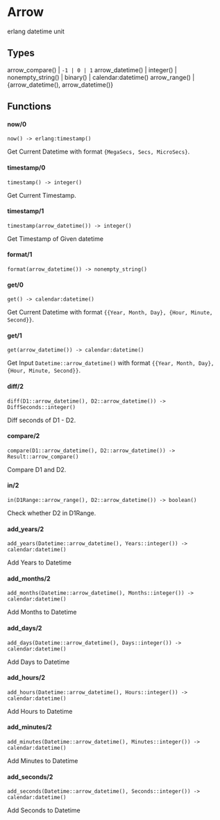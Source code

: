 # Arrow

erlang datetime unit

## Types

arrow_compare()     |   `-1 | 0 | 1`
arrow_datetime()    |   integer() | nonempty_string() | binary() | calendar:datetime()
arrow_range()       |   {arrow_datetime(), arrow_datetime()}


## Functions

#### now/0
`now() -> erlang:timestamp()`

Get Current Datetime with format `{MegaSecs, Secs, MicroSecs}`.


#### timestamp/0
`timestamp() -> integer()`

Get Current Timestamp.

#### timestamp/1
`timestamp(arrow_datetime()) -> integer()`

Get Timestamp of Given datetime


#### format/1
`format(arrow_datetime()) -> nonempty_string()`

#### get/0
`get() -> calendar:datetime()`

Get Current Datetime with format `{{Year, Month, Day}, {Hour, Minute, Second}}`.

#### get/1
`get(arrow_datetime()) -> calendar:datetime()`

Get Input `Datetime::arrow_datetime()` with format `{{Year, Month, Day}, {Hour, Minute, Second}}`.

#### diff/2
`diff(D1::arrow_datetime(), D2::arrow_datetime()) -> DiffSeconds::integer()`

Diff seconds of D1 - D2.

#### compare/2
`compare(D1::arrow_datetime(), D2::arrow_datetime()) -> Result::arrow_compare()`

Compare D1 and D2.

#### in/2
`in(D1Range::arrow_range(), D2::arrow_datetime()) -> boolean()`

Check whether D2 in D1Range.

#### add_years/2
`add_years(Datetime::arrow_datetime(), Years::integer()) -> calendar:datetime()`

Add Years to Datetime

#### add_months/2
`add_months(Datetime::arrow_datetime(), Months::integer()) -> calendar:datetime()`

Add Months to Datetime

#### add_days/2
`add_days(Datetime::arrow_datetime(), Days::integer()) -> calendar:datetime()`

Add Days to Datetime

#### add_hours/2
`add_hours(Datetime::arrow_datetime(), Hours::integer()) -> calendar:datetime()`

Add Hours to Datetime

#### add_minutes/2
`add_minutes(Datetime::arrow_datetime(), Minutes::integer()) -> calendar:datetime()`

Add Minutes to Datetime

#### add_seconds/2
`add_seconds(Datetime::arrow_datetime(), Seconds::integer()) -> calendar:datetime()`

Add Seconds to Datetime

